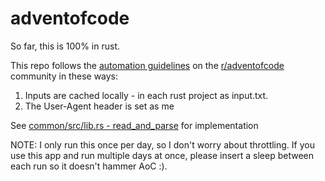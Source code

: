 # adventofcode

So far, this is 100% in rust.

This repo follows the [automation guidelines](https://www.reddit.com/r/adventofcode/wiki/faqs/automation) on the [r/adventofcode](https://reddit.com/r/adventofcode) community in these ways:

1. Inputs are cached locally - in each rust project as input.txt.
2. The User-Agent header is set as me

See [common/src/lib.rs - read_and_parse](https://github.com/jessehansen/adventofcode/blob/main/common/src/lib.rs#L143) for implementation


NOTE: I only run this once per day, so I don't worry about throttling. If you use this app and run multiple days at once, please insert a sleep between each run so it doesn't hammer AoC :).
